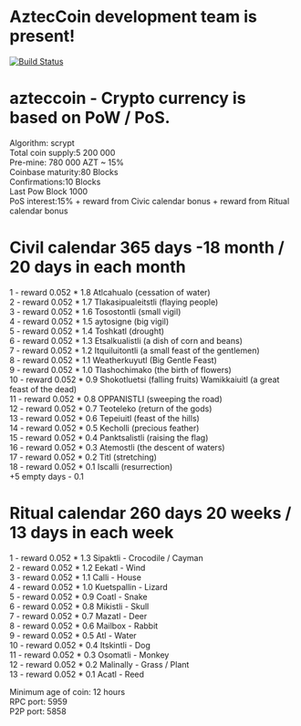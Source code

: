 AztecCoin development team is present!
===========================

[![Build Status](https://api.travis-ci.org/DevelCurrency/AztecCoin.svg?branch=master)](https://travis-ci.org/DevelCurrency/AztecCoin)

azteccoin - Crypto currency is based on PoW / PoS.
===========================

Algorithm: scrypt <BR>
Total coin supply:5 200 000<BR>
Pre-mine: 780 000 AZT ~ 15% <BR>
Coinbase maturity:80 Blocks<BR>
Confirmations:10 Blocks<BR>
Last Pow Block 1000<BR>
PoS interest:15% + reward from Civic calendar bonus + reward from Ritual calendar bonus<BR>

Civil calendar 365 days -18 month / 20 days in each month
===========================
1 - reward 0.052 * 1.8 Atlcahualo (cessation of water)<BR>
2 - reward 0.052 * 1.7 Tlakasipualeitstli (flaying people)<BR>
3 - reward 0.052 * 1.6 Tosostontli (small vigil)<BR>
4 - reward 0.052 * 1.5 aytosigne (big vigil)<BR>
5 - reward 0.052 * 1.4 Toshkatl (drought)<BR>
6 - reward 0.052 * 1.3 Etsalkualistli (a dish of corn and beans)<BR>
7 - reward 0.052 * 1.2 Itquiluitontli (a small feast of the gentlemen)<BR>
8 - reward 0.052 * 1.1 Weatherkuyutl (Big Gentle Feast)<BR>
9 - reward 0.052 * 1.0 Tlashochimako (the birth of flowers)<BR>
10 - reward 0.052 * 0.9 Shokotluetsi (falling fruits) Wamikkaiuitl (a great feast of the dead)<BR>
11 - reward 0.052 * 0.8 OPPANISTLI (sweeping the road)<BR>
12 - reward 0.052 * 0.7 Teoteleko (return of the gods)<BR>
13 - reward 0.052 * 0.6 Tepeiuitl (feast of the hills)<BR>
14 - reward 0.052 * 0.5 Kecholli (precious feather)<BR>
15 - reward 0.052 * 0.4 Panktsalistli (raising the flag)<BR>
16 - reward 0.052 * 0.3 Atemostli (the descent of waters)<BR>
17 - reward 0.052 * 0.2 Titl (stretching)<BR>
18 - reward 0.052 * 0.1 Iscalli (resurrection)<BR>
+5 empty days - 0.1


Ritual calendar 260 days 20 weeks / 13 days in each week
===========================
1 - reward 0.052 * 1.3 Sipaktli - Crocodile / Cayman <BR>
2 - reward 0.052 * 1.2 Eekatl - Wind <BR>
3 - reward 0.052 * 1.1 Calli - House <BR>
4 - reward 0.052 * 1.0 Kuetspallin - Lizard <BR>
5 - reward 0.052 * 0.9 Coatl - Snake <BR>
6 - reward 0.052 * 0.8 Mikistli - Skull <BR>
7 - reward 0.052 * 0.7 Mazatl - Deer <BR>
8 - reward 0.052 * 0.6 Mailbox - Rabbit<BR>
9 - reward 0.052 * 0.5 Atl - Water<BR>
10 - reward 0.052 * 0.4 Itskintli - Dog<BR>
11 - reward 0.052 * 0.3 Osomatli - Monkey<BR>
12 - reward 0.052 * 0.2 Malinally - Grass / Plant<BR>
13 - reward 0.052 * 0.1 Acatl - Reed<BR>



Minimum age of coin: 12 hours <BR>
RPC port: 5959 <BR>
P2P port: 5858 <BR>

